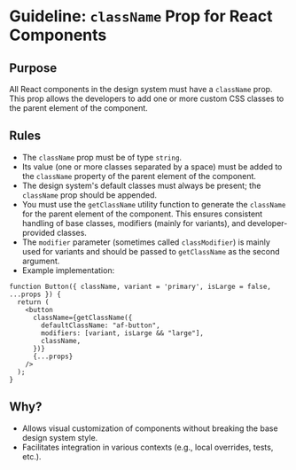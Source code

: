 # Guideline: `className` Prop for React Components

## Purpose

All React components in the design system must have a `className` prop. This prop allows the developers to add one or more custom CSS classes to the parent element of the component.

## Rules

- The `className` prop must be of type `string`.
- Its value (one or more classes separated by a space) must be added to the `className` property of the parent element of the component.
- The design system's default classes must always be present; the `className` prop should be appended.
- You must use the `getClassName` utility function to generate the `className` for the parent element of the component. This ensures consistent handling of base classes, modifiers (mainly for variants), and developer-provided classes.
- The `modifier` parameter (sometimes called `classModifier`) is mainly used for variants and should be passed to `getClassName` as the second argument.
- Example implementation:

```tsx
function Button({ className, variant = 'primary', isLarge = false, ...props }) {
  return (
    <button
      className={getClassName({
        defaultClassName: "af-button",
        modifiers: [variant, isLarge && "large"],
        className,
      })}
      {...props}
    />
  );
}
```

## Why?

- Allows visual customization of components without breaking the base design system style.
- Facilitates integration in various contexts (e.g., local overrides, tests, etc.).
